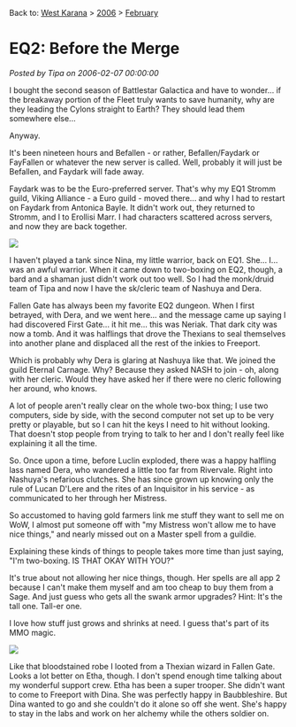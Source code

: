 Back to: [West Karana](/posts/westkarana.md) > [2006](/posts/2006/westkarana.md) > [February](./westkarana.md)
# EQ2: Before the Merge

*Posted by Tipa on 2006-02-07 00:00:00*

I bought the second season of Battlestar Galactica and have to wonder... if the breakaway portion of the Fleet truly wants to save humanity, why are they leading the Cylons straight to Earth? They should lead them somewhere else...

Anyway.

It's been nineteen hours and Befallen - or rather, Befallen/Faydark or FayFallen or whatever the new server is called. Well, probably it will just be Befallen, and Faydark will fade away.

Faydark was to be the Euro-preferred server. That's why my EQ1 Stromm guild, Viking Alliance - a Euro guild - moved there... and why I had to restart on Faydark from Antonica Bayle. It didn't work out, they returned to Stromm, and I to Erollisi Marr. I had characters scattered across servers, and now they are back together.

![](../../../images/fallengate.jpg)

I haven't played a tank since Nina, my little warrior, back on EQ1. She... I... was an awful warrior. When it came down to two-boxing on EQ2, though, a bard and a shaman just didn't work out too well. So I had the monk/druid team of Tipa and now I have the sk/cleric team of Nashuya and Dera.

Fallen Gate has always been my favorite EQ2 dungeon. When I first betrayed, with Dera, and we went here... and the message came up saying I had discovered First Gate... it hit me... this was Neriak. That dark city was now a tomb. And it was halflings that drove the Thexians to seal themselves into another plane and displaced all the rest of the inkies to Freeport.

Which is probably why Dera is glaring at Nashuya like that. We joined the guild Eternal Carnage. Why? Because they asked NASH to join - oh, along with her cleric. Would they have asked her if there were no cleric following her around, who knows.

A lot of people aren't really clear on the whole two-box thing; I use two computers, side by side, with the second computer not set up to be very pretty or playable, but so I can hit the keys I need to hit without looking. That doesn't stop people from trying to talk to her and I don't really feel like explaining it all the time.

So. Once upon a time, before Luclin exploded, there was a happy halfling lass named Dera, who wandered a little too far from Rivervale. Right into Nashuya's nefarious clutches. She has since grown up knowing only the rule of Lucan D'Lere and the rites of an Inquisitor in his service - as communicated to her through her Mistress.

So accustomed to having gold farmers link me stuff they want to sell me on WoW, I almost put someone off with "my Mistress won't allow me to have nice things," and nearly missed out on a Master spell from a guildie.

Explaining these kinds of things to people takes more time than just saying, "I'm two-boxing. IS THAT OKAY WITH YOU?"

It's true about not allowing her nice things, though. Her spells are all app 2 because I can't make them myself and am too cheap to buy them from a Sage. And just guess who gets all the swank armor upgrades? Hint: It's the tall one. Tall-er one.

I love how stuff just grows and shrinks at need. I guess that's part of its MMO magic.

![](../../../images/alchemy.jpg)

Like that bloodstained robe I looted from a Thexian wizard in Fallen Gate. Looks a lot better on Etha, though. I don't spend enough time talking about my wonderful support crew. Etha has been a super trooper. She didn't want to come to Freeport with Dina. She was perfectly happy in Baubbleshire. But Dina wanted to go and she couldn't do it alone so off she went. She's happy to stay in the labs and work on her alchemy while the others soldier on.
